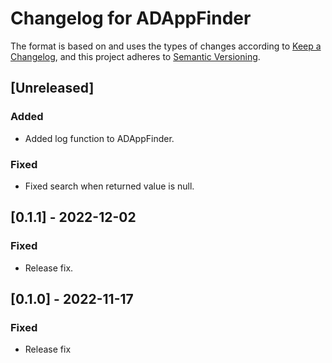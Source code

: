 # Changelog for ADAppFinder

The format is based on and uses the types of changes according to [Keep a Changelog](https://keepachangelog.com/en/1.0.0/),
and this project adheres to [Semantic Versioning](https://semver.org/spec/v2.0.0.html).

## [Unreleased]

### Added

- Added log function to ADAppFinder.

### Fixed

- Fixed search when returned value is null.

## [0.1.1] - 2022-12-02

### Fixed

- Release fix.

## [0.1.0] - 2022-11-17

### Fixed

- Release fix
